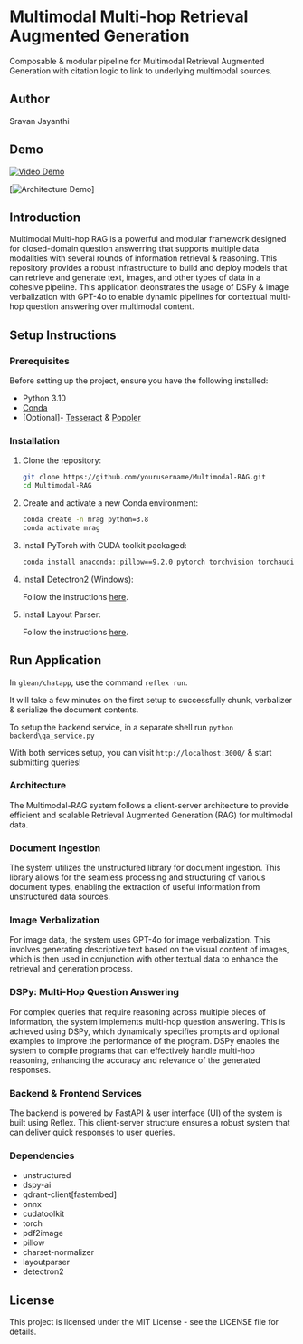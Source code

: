 # Multimodal Multi-hop Retrieval Augmented Generation
Composable & modular pipeline for Multimodal Retrieval Augmented Generation with citation logic to link to underlying multimodal sources.

## Author
Sravan Jayanthi

## Demo
[![Video Demo](https://img.youtube.com/vi/hofZwGcOcGM/0.jpg)](https://www.youtube.com/watch?v=hofZwGcOcGM)

[![Architecture Demo](https://www.loom.com/share/d86866bdfef24a91932369d438edf4de?sid=97ff4411-e5dc-4872-b36d-384823a8b69c)]
<!-- <video width="320" height="240" controls>
  <source src="video/ChatappNarration.mp4" type="video/mp4">
</video> -->


## Introduction

Multimodal Multi-hop RAG is a powerful and modular framework designed for closed-domain question answerring that supports multiple data modalities with several rounds of information retrieval & reasoning. This repository provides a robust infrastructure to build and deploy models that can retrieve and generate text, images, and other types of data in a cohesive pipeline. This application deonstrates the usage of DSPy & image verbalization with GPT-4o to enable dynamic pipelines for contextual multi-hop question answering over multimodal content.

## Setup Instructions

### Prerequisites

Before setting up the project, ensure you have the following installed:

- Python 3.10
- [Conda](https://docs.conda.io/projects/conda/en/latest/user-guide/install/index.html)
- [Optional]- [Tesseract](https://github.com/tesseract-ocr/tesseract) & [Poppler](https://poppler.freedesktop.org/)


### Installation

1. Clone the repository:

    ```sh
    git clone https://github.com/yourusername/Multimodal-RAG.git
    cd Multimodal-RAG
    ```

2. Create and activate a new Conda environment:

    ```sh
    conda create -n mrag python=3.8
    conda activate mrag
    ```
3. Install PyTorch with CUDA toolkit packaged:

    ```sh
    conda install anaconda::pillow==9.2.0 pytorch torchvision torchaudio pytorch-cuda=11.8 -c pytorch -c nvidia
    ```

4. Install Detectron2 (Windows):

    Follow the instructions [here](https://ivanpp.cc/detectron2-walkthrough-windows/#step3installdetectron2).

5. Install Layout Parser:

    Follow the instructions [here](https://layout-parser.readthedocs.io/en/latest/notes/installation.html).



## Run Application

In `glean/chatapp`, use the command `reflex run`.

It will take a few minutes on the first setup to successfully chunk, verbalizer & serialize the document contents.

To setup the backend service, in a separate shell run `python backend\qa_service.py`

With both services setup, you can visit `http://localhost:3000/` & start submitting queries!


### Architecture
The Multimodal-RAG system follows a client-server architecture to provide efficient and scalable Retrieval Augmented Generation (RAG) for multimodal data.

### Document Ingestion
The system utilizes the unstructured library for document ingestion. This library allows for the seamless processing and structuring of various document types, enabling the extraction of useful information from unstructured data sources.

### Image Verbalization
For image data, the system uses GPT-4o for image verbalization. This involves generating descriptive text based on the visual content of images, which is then used in conjunction with other textual data to enhance the retrieval and generation process.

### DSPy: Multi-Hop Question Answering
For complex queries that require reasoning across multiple pieces of information, the system implements multi-hop question answering. This is achieved using DSPy, which dynamically specifies prompts and optional examples to improve the performance of the program. DSPy enables the system to compile programs that can effectively handle multi-hop reasoning, enhancing the accuracy and relevance of the generated responses.

### Backend & Frontend Services
The backend is powered by FastAPI & user interface (UI) of the system is built using Reflex. This client-server structure ensures a robust system that can deliver quick responses to user queries.


### Dependencies
- unstructured
- dspy-ai
- qdrant-client[fastembed]
- onnx
- cudatoolkit
- torch
- pdf2image
- pillow
- charset-normalizer
- layoutparser
- detectron2


## License
This project is licensed under the MIT License - see the LICENSE file for details.

